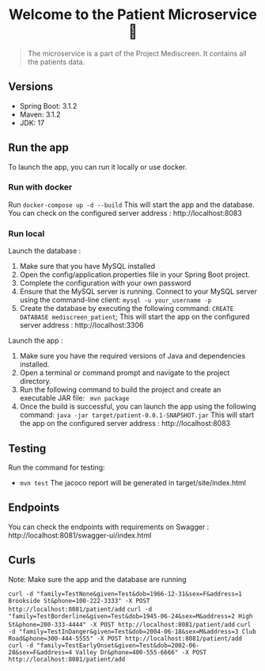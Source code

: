 <h1 align="center">Welcome to the Patient Microservice 👋</h1>
<p>
</p>

> The microservice is a part of the Project Mediscreen. It contains all the patients data.

## Versions
- Spring Boot: 3.1.2
- Maven: 3.1.2
- JDK: 17

## Run the app

To launch the app, you can run it locally or use docker.

### Run with docker
Run `docker-compose up -d --build`
This will start the app and the database.
You can check on the configured server address : http://localhost:8083

### Run local

Launch the database :
1. Make sure that you have MySQL installed
2. Open the config/application.properties file in your Spring Boot project.
3. Complete the configuration with your own password
4. Ensure that the MySQL server is running. Connect to your MySQL server using the command-line client: `mysql -u your_username -p`
5. Create the database by executing the following command: `CREATE DATABASE mediscreen_patient`;
This will start the app on the configured server address : http://localhost:3306

Launch the app :
1. Make sure you have the required versions of Java and dependencies installed.
2. Open a terminal or command prompt and navigate to the project directory.
3. Run the following command to build the project and create an executable JAR file:
   ` mvn package`
4. Once the build is successful, you can launch the app using the following command:
   ` java -jar target/patient-0.0.1-SNAPSHOT.jar `
   This will start the app on the configured server address : http://localhost:8083

## Testing

Run the command for testing:
- `mvn test`
The jacoco report will be generated in target/site/index.html


## Endpoints

You can check the endpoints with requirements on Swagger : 
http://localhost:8081/swagger-ui/index.html

## Curls
Note: Make sure the app and the database are running

`curl -d "family=TestNone&given=Test&dob=1966-12-31&sex=F&address=1 Brookside St&phone=100-222-3333" -X POST http://localhost:8081/patient/add`
`curl -d "family=TestBorderline&given=Test&dob=1945-06-24&sex=M&address=2 High St&phone=200-333-4444" -X POST http://localhost:8081/patient/add`
`curl -d "family=TestInDanger&given=Test&dob=2004-06-18&sex=M&address=3 Club Road&phone=300-444-5555" -X POST http://localhost:8081/patient/add`
`curl -d "family=TestEarlyOnset&given=Test&dob=2002-06-28&sex=F&address=4 Valley Dr&phone=400-555-6666" -X POST http://localhost:8081/patient/add`